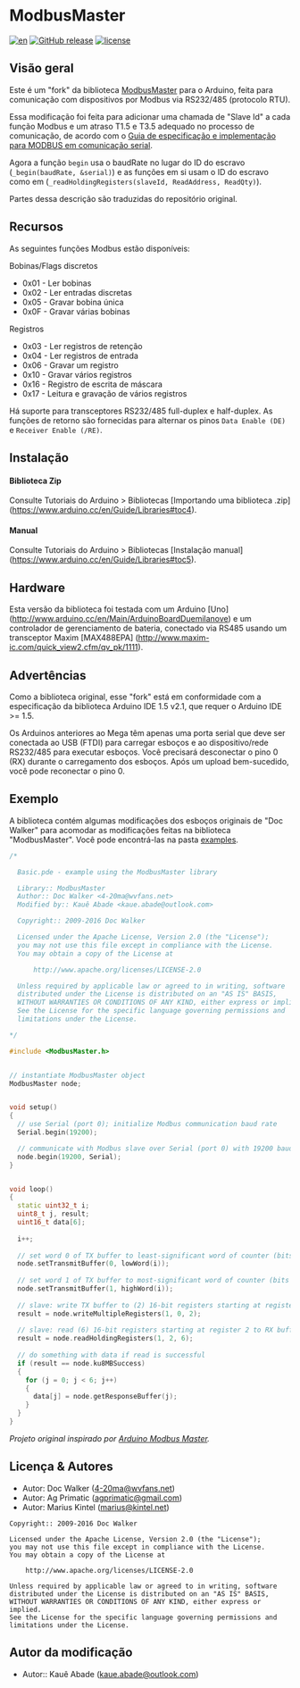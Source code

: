 # ModbusMaster
[![en](https://img.shields.io/badge/change_lang-en-red.svg)][en]
[![GitHub release](https://img.shields.io/github/release/KaueAbade/ModbusMaster.svg?maxAge=3600)][GitHub release]
[![license](https://img.shields.io/github/license/KaueAbade/ModbusMaster.svg?maxAge=3600)][license]

[en]:  https://github.com/KaueAbade/ModbusMaster/blob/master/README.en.md
[GitHub release]:   https://github.com/KaueAbade/ModbusMaster
[license]:          LICENSE


## Visão geral
Este é um "fork" da biblioteca [ModbusMaster](https://github.com/4-20ma/ModbusMaster) para o Arduino, feita para comunicação com dispositivos por Modbus via RS232/485 (protocolo RTU).

Essa modificação foi feita para adicionar uma chamada de "Slave Id" a cada função Modbus e um atraso T1.5 e T3.5 adequado no processo de comunicação, de acordo com o [Guia de especificação e implementação para MODBUS em comunicação serial](https://www.modbus.org/docs/Modbus_over_serial_line_V1_02.pdf).

Agora a função `begin` usa o baudRate no lugar do ID do escravo (`_begin(baudRate, &serial)`) e as funções em si usam o ID do escravo como em (`_readHoldingRegisters(slaveId, ReadAddress, ReadQty)`).

Partes dessa descrição são traduzidas do repositório original.


## Recursos
As seguintes funções Modbus estão disponíveis:

Bobinas/Flags discretos

  - 0x01 - Ler bobinas
  - 0x02 - Ler entradas discretas
  - 0x05 - Gravar bobina única
  - 0x0F - Gravar várias bobinas

Registros

  - 0x03 - Ler registros de retenção
  - 0x04 - Ler registros de entrada
  - 0x06 - Gravar um registro
  - 0x10 - Gravar vários registros
  - 0x16 - Registro de escrita de máscara
  - 0x17 - Leitura e gravação de vários registros

Há suporte para transceptores RS232/485 full-duplex e half-duplex. As funções de retorno são fornecidas para alternar os pinos `Data Enable (DE)` e `Receiver Enable (/RE)`.

## Instalação

#### Biblioteca Zip
Consulte Tutoriais do Arduino > Bibliotecas [Importando uma biblioteca .zip] (https://www.arduino.cc/en/Guide/Libraries#toc4).

#### Manual
Consulte Tutoriais do Arduino > Bibliotecas [Instalação manual] (https://www.arduino.cc/en/Guide/Libraries#toc5).


## Hardware
Esta versão da biblioteca foi testada com um Arduino [Uno] (http://www.arduino.cc/en/Main/ArduinoBoardDuemilanove) e um controlador de gerenciamento de bateria, conectado via RS485 usando um transceptor Maxim [MAX488EPA] (http://www.maxim-ic.com/quick_view2.cfm/qv_pk/1111).


## Advertências
Como a biblioteca original, esse "fork" está em conformidade com a especificação da biblioteca Arduino IDE 1.5 v2.1, que requer o Arduino IDE >= 1.5.

Os Arduinos anteriores ao Mega têm apenas uma porta serial que deve ser conectada ao USB (FTDI) para carregar esboços e ao dispositivo/rede RS232/485 para executar esboços. Você precisará desconectar o pino 0 (RX) durante o carregamento dos esboços. Após um upload bem-sucedido, você pode reconectar o pino 0.


## Exemplo
A biblioteca contém algumas modificações dos esboços originais de "Doc Walker" para acomodar as modificações feitas na biblioteca "ModbusMaster". Você pode encontrá-las na pasta [examples](https://github.com/KaueAbade/ModbusMaster/tree/master/examples).

``` cpp
/*

  Basic.pde - example using the ModbusMaster library

  Library:: ModbusMaster
  Author:: Doc Walker <4-20ma@wvfans.net>
  Modified by:: Kauê Abade <kaue.abade@outlook.com>

  Copyright:: 2009-2016 Doc Walker

  Licensed under the Apache License, Version 2.0 (the "License");
  you may not use this file except in compliance with the License.
  You may obtain a copy of the License at

      http://www.apache.org/licenses/LICENSE-2.0

  Unless required by applicable law or agreed to in writing, software
  distributed under the License is distributed on an "AS IS" BASIS,
  WITHOUT WARRANTIES OR CONDITIONS OF ANY KIND, either express or implied.
  See the License for the specific language governing permissions and
  limitations under the License.

*/

#include <ModbusMaster.h>


// instantiate ModbusMaster object
ModbusMaster node;


void setup()
{
  // use Serial (port 0); initialize Modbus communication baud rate
  Serial.begin(19200);

  // communicate with Modbus slave over Serial (port 0) with 19200 baud rate
  node.begin(19200, Serial);
}


void loop()
{
  static uint32_t i;
  uint8_t j, result;
  uint16_t data[6];
  
  i++;
  
  // set word 0 of TX buffer to least-significant word of counter (bits 15..0) 
  node.setTransmitBuffer(0, lowWord(i));
  
  // set word 1 of TX buffer to most-significant word of counter (bits 31..16)
  node.setTransmitBuffer(1, highWord(i));
  
  // slave: write TX buffer to (2) 16-bit registers starting at register 0 for the slave 1
  result = node.writeMultipleRegisters(1, 0, 2);
  
  // slave: read (6) 16-bit registers starting at register 2 to RX buffer for the slave 1
  result = node.readHoldingRegisters(1, 2, 6);
  
  // do something with data if read is successful
  if (result == node.ku8MBSuccess)
  {
    for (j = 0; j < 6; j++)
    {
      data[j] = node.getResponseBuffer(j);
    }
  }
}
```

_Projeto original inspirado por [Arduino Modbus Master](http://sites.google.com/site/jpmzometa/arduino-mbrt/arduino-modbus-master)._


## Licença & Autores

- Autor: Doc Walker ([4-20ma@wvfans.net](mailto:4-20ma@wvfans.net))
- Autor: Ag Primatic ([agprimatic@gmail.com](mailto:agprimatic@gmail.com))
- Autor: Marius Kintel ([marius@kintel.net](mailto:marius@kintel.net))

```
Copyright:: 2009-2016 Doc Walker

Licensed under the Apache License, Version 2.0 (the "License");
you may not use this file except in compliance with the License.
You may obtain a copy of the License at

    http://www.apache.org/licenses/LICENSE-2.0

Unless required by applicable law or agreed to in writing, software
distributed under the License is distributed on an "AS IS" BASIS,
WITHOUT WARRANTIES OR CONDITIONS OF ANY KIND, either express or implied.
See the License for the specific language governing permissions and
limitations under the License.
```

## Autor da modificação

- Autor:: Kauê Abade ([kaue.abade@outlook.com](mailto:kaue.abade@outlook.com))
